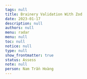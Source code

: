 ```yaml
---
tags: null
title: Brainery Validation With Zod
date: 2023-01-17
description: null
authors: null
menu: radar
menu: null
toc: null
notice: null
type: null
show_frontmatter: true
status: Assess
note: null
person: Nam Trần Hoàng
---
```


